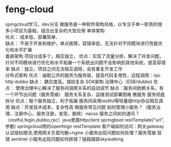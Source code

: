 # feng-cloud
spingcloud学习，dev分支
微服务是一种软件架构风格，以专注于单一职责的很多小项目为基础，组合出复杂的大型应用
单体架构  
            优点： 成本低、部署简单、   
            缺点： 不易于开发和维护，单点故障，容错率低，无法针对不同模块进行性能优化和水平扩展  
垂直架构  项目分成多个，相互独立， 
            优点：实现了流量分担，解决了并发问题，针对不同模块进行优化和水平拓展一个系统出问题不会影响到其他系统，提高容错率
            缺点：独立，项目之间无法相互调用，会有重复开发工作              
分布式架构 
            优点：抽取公共的服务为服务层，提高代码复用性，远程调用：rpc http dubbo
            缺点： 耦合度高，错综复杂
SOA架构  治理中心（ESB/dubbo)
            优点： 使用治理中心解决了服务间调用关系的自动调节
            缺点：服务间依赖关系，有一个环节出问题（服务雪崩）
                 服务关系复杂，运维测试部署困难
微服务    服务彻底拆分
            优点：每个服务独立，利于拓展
                 服务间采用restful等轻量级http协议相互调用
            缺点：开发技术成本，复杂性高
微服务常见问题
如何管理小服务？（服务治理，注册中心，服务注册，发现，删除）nacos
服务之间如何通讯？（restful,fegin,dubbo,rpc）java里面httpclient springboot restTemplate("url",参数)
                springcloud用的openfeign restTemplate
客户端如何访问：网关gateway 认证授权限流,使用网关负载均衡+nginx
小服务出现问题如何处理？服务雪崩 容错 sentinel
小服务出现问题如何排错？链路跟踪skywalking
